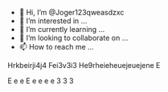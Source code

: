 - 👋 Hi, I’m @Joger123qweasdzxc
- 👀 I’m interested in ...
- 🌱 I’m currently learning ...
- 💞️ I’m looking to collaborate on ...
- 📫 How to reach me ...

<!---
Joger123qweasdzxc/Joger123qweasdzxc is a ✨ special ✨ repository because its `README.md` (this file) appears on your GitHub profile.
You can click the Preview link to take a look at your changes.
--->

Hrkbeirji4j4
Fei3v3i3
He9rheieheuejeuejene
E

E
e
e
E
e
e
e
e
3
3
3
